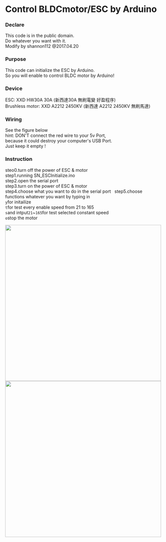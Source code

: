 # Control BLDCmotor/ESC by Arduino
### Declare  
This code is in the public domain.  
Do whatever you want with it.  
Modify by shannon112 @2017.04.20  
  
### Purpose  
This code can initialize the ESC by Arduino.  
So you will enable to control BLDC motor by Arduino! 
  
### Device  
ESC: XXD HW30A 30A (新西達30A 無刷電變 好盈程序)  
Brushless motor: XXD A2212 2450KV (新西達 A2212 2450KV 無刷馬達)  
   
### Wiring  
See the figure below    
hint: DON'T connect the red wire to your 5v Port,  
because it could destroy your computer's USB Port.  
Just keep it empty !  
  
### Instruction  
steo0.turn off the power of ESC & motor  
step1.running SN_ESCInitialize.ino   
step2.open the serial port  
step3.turn on the power of ESC & motor  
step4.choose what you want to do in the serial port  
step5.choose functions whatever you want by typing in   
```y```for initailize  
```t```for test every enable speed from 21 to 165  
```s```and intput```21```~```165```for test selected constant speed  
```o```stop the motor   

<img src="https://raw.githubusercontent.com/shannon112/arduino_ESCandBLDC/master/image.jpg" width="500">
  
<img src="https://raw.githubusercontent.com/shannon112/arduino_ESCandBLDC/master/image2.png" width="500">
